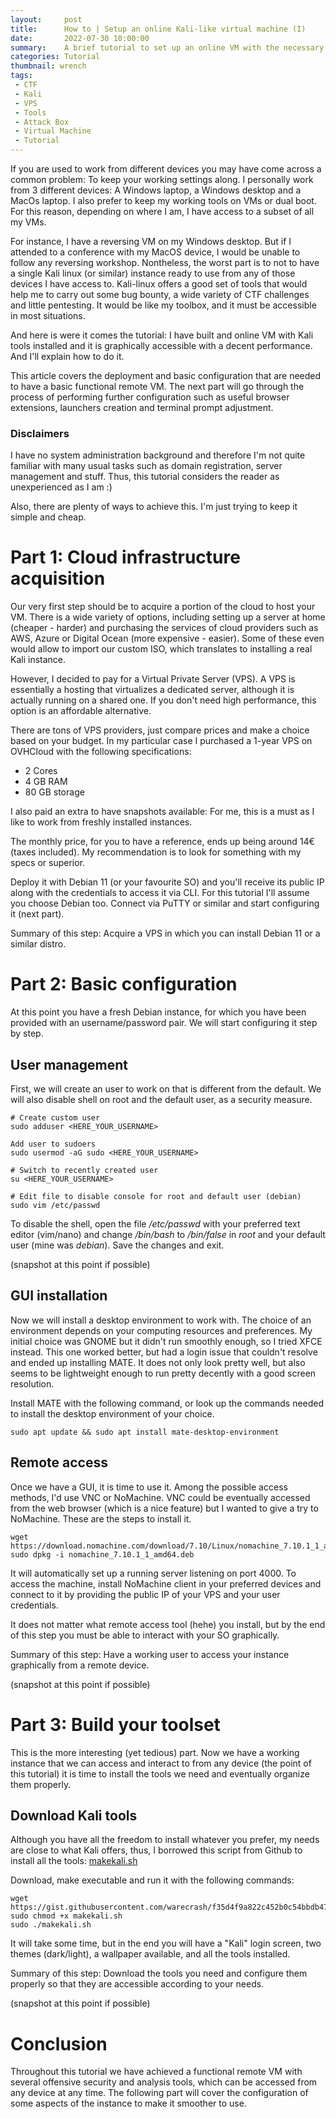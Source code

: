 ```yaml
---
layout:     post
title:      How to | Setup an online Kali-like virtual machine (I)
date:       2022-07-30 10:00:00
summary:    A brief tutorial to set up an online VM with the necessary tools to work on CTFs and related, while accessible from any device (part 1).
categories: Tutorial
thumbnail: wrench
tags:
 - CTF
 - Kali
 - VPS
 - Tools
 - Attack Box
 - Virtual Machine
 - Tutorial
---
```


If you are used to work from different devices you may have come across a common problem: To keep your working settings along. I personally work from 3 different devices: A Windows laptop, a Windows desktop and a MacOs laptop. I also prefer to keep my working tools on VMs or dual boot. For this reason, depending on where I am, I have access to a subset of all my VMs.

For instance, I have a reversing VM on my Windows desktop. But if I attended to a conference with my MacOS device, I would be unable to follow any reversing workshop. Nontheless, the worst part is to not to have a single Kali linux (or similar) instance ready to use from any of those devices I have access to. Kali-linux offers a good set of tools that would help me to carry out some bug bounty, a wide variety of CTF challenges and little pentesting. It would be like my toolbox, and it must be accessible in most situations.

And here is were it comes the tutorial: I have built and online VM with Kali tools installed and it is graphically accessible with a decent performance. And I'll explain how to do it. 

This article covers the deployment and basic configuration that are needed to have a basic functional remote VM. The next part will go through the process of performing further configuration such as useful browser extensions, launchers creation and terminal prompt adjustment.

### Disclaimers
I have no system administration background and therefore I'm not quite familiar with many usual tasks such as domain registration, server management and stuff. Thus, this tutorial considers the reader as unexperienced as I am :)

Also, there are plenty of ways to achieve this. I'm just trying to keep it simple and cheap.

# Part 1: Cloud infrastructure acquisition

Our very first step should be to acquire a portion of the cloud to host your VM. There is a wide variety of options, including setting up a server at home (cheaper - harder) and purchasing the services of cloud providers such as AWS, Azure or Digital Ocean (more expensive - easier). Some of these even would allow to import our custom ISO, which translates to installing a real Kali instance.

However, I decided to pay for a Virtual Private Server (VPS). A VPS is essentially a hosting that virtualizes a dedicated server, although it is actually running on a shared one. If you don't need high performance, this option is an affordable alternative.

There are tons of VPS providers, just compare prices and make a choice based on your budget. In my particular case I purchased a 1-year VPS on OVHCloud with the following specifications:
* 2 Cores
* 4 GB RAM
* 80 GB storage

I also paid an extra to have snapshots available: For me, this is a must as I like to work from freshly installed instances.

The monthly price, for you to have a reference, ends up being around 14€ (taxes included). My recommendation is to look for something with my specs or superior. 

Deploy it with Debian 11 (or your favourite SO) and you'll receive its public IP along with the credentials to access it via CLI. For this tutorial I'll assume you choose Debian too. Connect via PuTTY or similar and start configuring it (next part).

Summary of this step: Acquire a VPS in which you can install Debian 11 or a similar distro.

# Part 2: Basic configuration

At this point you have a fresh Debian instance, for which you have been provided with an username/password pair. We will start configuring it step by step.

## User management

First, we will create an user to work on that is different from the default. We will also disable shell on root and the default user, as a security measure.
```
# Create custom user
sudo adduser <HERE_YOUR_USERNAME>

Add user to sudoers
sudo usermod -aG sudo <HERE_YOUR_USERNAME>

# Switch to recently created user
su <HERE_YOUR_USERNAME>

# Edit file to disable console for root and default user (debian)
sudo vim /etc/passwd
```

To disable the shell, open the file _/etc/passwd_ with your preferred text editor (vim/nano) and change _/bin/bash_ to _/bin/false_ in _root_ and your default user (mine was _debian_). Save the changes and exit.

(snapshot at this point if possible)

## GUI installation

Now we will install a desktop environment to work with. The choice of an environment depends on your computing resources and preferences. My initial choice was GNOME but it didn't run smoothly enough, so I tried XFCE instead. This one worked better, but had a login issue that couldn't resolve and ended up installing MATE. It does not only look pretty well, but also seems to be lightweight enough to run pretty decently with a good screen resolution.

Install MATE with the following command, or look up the commands needed to install the desktop environment of your choice.
```
sudo apt update && sudo apt install mate-desktop-environment
```

## Remote access

Once we have a GUI, it is time to use it. Among the possible access methods, I'd use VNC or NoMachine. VNC could be eventually accessed from the web browser (which is a nice feature) but I wanted to give a try to NoMachine. These are the steps to install it.
```
wget https://download.nomachine.com/download/7.10/Linux/nomachine_7.10.1_1_amd64.deb
sudo dpkg -i nomachine_7.10.1_1_amd64.deb
```
It will automatically set up a running server listening on port 4000. To access the machine, install NoMachine client in your preferred devices and connect to it by providing the public IP of your VPS and your user credentials.

It does not matter what remote access tool (hehe) you install, but by the end of this step you must be able to interact with your SO graphically.

Summary of this step: Have a working user to access your instance graphically from a remote device.

(snapshot at this point if possible)

# Part 3: Build your toolset

This is the more interesting (yet tedious) part. Now we have a working instance that we can access and interact to from any device (the point of this tutorial) it is time to install the tools we need and eventually organize them properly.

## Download Kali tools
Although you have all the freedom to install whatever you prefer, my needs are close to what Kali offers, thus, I borrowed this script from Github to install all the tools:
[makekali.sh](https://gist.githubusercontent.com/warecrash/f35d4f9a822c452b0c54bbdb47c0c9a5/raw/8f7055e1cde8ae03f19f57d0154f259e9f8f3060/makekali.sh)

Download, make executable and run it with the following commands:
```
wget https://gist.githubusercontent.com/warecrash/f35d4f9a822c452b0c54bbdb47c0c9a5/raw/8f7055e1cde8ae03f19f57d0154f259e9f8f3060/makekali.sh
sudo chmod +x makekali.sh
sudo ./makekali.sh
```

It will take some time, but in the end you will have a "Kali" login screen, two themes (dark/light), a wallpaper available, and all the tools installed.

Summary of this step: Download the tools you need and configure them properly so that they are accessible according to your needs.

(snapshot at this point if possible)

# Conclusion

Throughout this tutorial we have achieved a functional remote VM with several offensive security and analysis tools, which can be accessed from any device at any time. The following part will cover the configuration of some aspects of the instance to make it smoother to use.